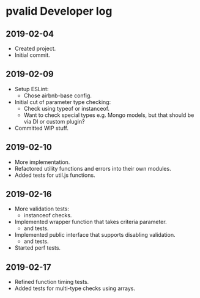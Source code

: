 # pvalid Developer log

## 2019-02-04

- Created project.
- Initial commit.

## 2019-02-09

- Setup ESLint:
  - Chose airbnb-base config.
- Initial cut of parameter type checking:
  - Check using typeof or instanceof.
  - Want to check special types e.g. Mongo models, but that should be via DI or custom plugin?
- Committed WIP stuff.

## 2019-02-10

- More implementation.
- Refactored utility functions and errors into their own modules.
- Added tests for util.js functions.

## 2019-02-16

- More validation tests:
  - instanceof checks.
- Implemented wrapper function that takes criteria parameter.
  - and tests.
- Implemented public interface that supports disabling validation.
  - and tests.
- Started perf tests.

## 2019-02-17

- Refined function timing tests.
- Added tests for multi-type checks using arrays.
